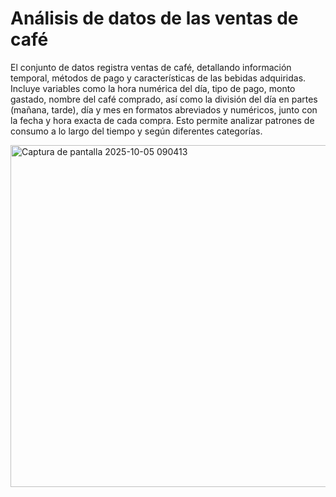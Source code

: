 # **Análisis de datos de las ventas de café**

El conjunto de datos registra ventas de café, detallando información temporal, métodos de pago y características de las bebidas adquiridas. Incluye variables como la hora numérica del día, tipo de pago, monto gastado, nombre del café comprado, así como la división del día en partes (mañana, tarde), día y mes en formatos abreviados y numéricos, junto con la fecha y hora exacta de cada compra. Esto permite analizar patrones de consumo a lo largo del tiempo y según diferentes categorías.

<img width="1184" height="547" alt="Captura de pantalla 2025-10-05 090413" src="https://github.com/user-attachments/assets/895ff5ee-a33e-44a7-a6b9-ce282dac12e6" />
